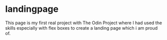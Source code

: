 # landingpage

This page is my first real project with The Odin Project where I had used the skills especially with flex boxes to create a landing page which i am proud of.